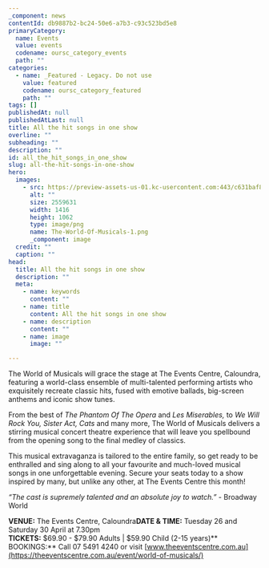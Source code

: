 ```yaml
---
_component: news
contentId: db9887b2-bc24-50e6-a7b3-c93c523bd5e8
primaryCategory:
  name: Events
  value: events
  codename: oursc_category_events
  path: ""
categories:
  - name: _Featured - Legacy. Do not use
    value: featured
    codename: oursc_category_featured
    path: ""
tags: []
publishedAt: null
publishedAtLast: null
title: All the hit songs in one show
overline: ""
subheading: ""
description: ""
id: all_the_hit_songs_in_one_show
slug: all-the-hit-songs-in-one-show
hero:
  images:
    - src: https://preview-assets-us-01.kc-usercontent.com:443/c631baf8-1b46-001f-580c-d0001b68b4a8/51406681-9bbe-4357-9dff-6fa058f659a8/The-World-Of-Musicals-1.png
      alt: ""
      size: 2559631
      width: 1416
      height: 1062
      type: image/png
      name: The-World-Of-Musicals-1.png
      _component: image
  credit: ""
  caption: ""
head:
  title: All the hit songs in one show
  description: ""
  meta:
    - name: keywords
      content: ""
    - name: title
      content: All the hit songs in one show
    - name: description
      content: ""
    - name: image
      image: ""

---
```

The World of Musicals will grace the stage at The Events Centre, Caloundra, featuring a world-class ensemble of multi-talented performing artists who exquisitely recreate classic hits, fused with emotive ballads, big-screen anthems and iconic show tunes.

From the best of *The Phantom Of The Opera* and *Les Miserables,* to *We Will Rock You, Sister Act, Cats* and many more, The World of Musicals delivers a stirring musical concert theatre experience that will leave you spellbound from the opening song to the final medley of classics.

This musical extravaganza is tailored to the entire family, so get ready to be enthralled and sing along to all your favourite and much-loved musical songs in one unforgettable evening. Secure your seats today to a show inspired by many, but unlike any other, at The Events Centre this month!

*“The cast is supremely talented and an absolute joy to watch.”* - Broadway World

**VENUE:** The Events Centre, Caloundra**DATE & TIME:** Tuesday 26 and Saturday 30 April at 7.30pm\
**TICKETS:** $69.90 - $79.90 Adults | $59.90 Child (2-15 years)\*\*\
BOOKINGS:\*\* Call 07 5491 4240 or visit [www.theeventscentre.com.au](https://theeventscentre.com.au/event/world-of-musicals/)
